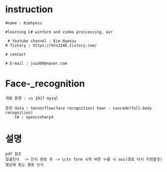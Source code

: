 # instruction

	#name : Kimhyesu
    
	#learning C# winform and video proccessing, avr
	
 	 # Youtube channel : Kim Hyesuu
	# Tistory : https://khs2346.tistory.com/
	
	# contact
	
	# E-mail : juid00@naver.com


# Face-_recognition

	개발 환경 : vs 2017 mysql

	훈련 data : tensorflow(face recognition) haar - cascade(full-body recognition)
		C# : opencvsharp4
	
# 설명

	pdf 참조
	얼굴인식  -> 인식 완료 후 -> cctv form 시작 버튼 누를 시 avi(경로 다시 지정할것) 영상에 맞는 행동 인식







